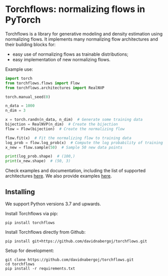 # Torchflows: normalizing flows in PyTorch

Torchflows is a library for generative modeling and density estimation using normalizing flows.
It implements many normalizing flow architectures and their building blocks for:

* easy use of normalizing flows as trainable distributions;
* easy implementation of new normalizing flows.

Example use:

```python
import torch
from torchflows.flows import Flow
from torchflows.architectures import RealNVP

torch.manual_seed(0)

n_data = 1000
n_dim = 3

x = torch.randn(n_data, n_dim)  # Generate some training data
bijection = RealNVP(n_dim)  # Create the bijection
flow = Flow(bijection)  # Create the normalizing flow

flow.fit(x)  # Fit the normalizing flow to training data
log_prob = flow.log_prob(x)  # Compute the log probability of training data
x_new = flow.sample(50)  # Sample 50 new data points

print(log_prob.shape)  # (100,)
print(x_new.shape)  # (50, 3)
```

Check examples and documentation, including the list of supported architectures [here](torchflows.readthedocs.io/en/latest/).
We also provide examples [here](examples/).

## Installing

We support Python versions 3.7 and upwards.

Install Torchflows via pip:

```
pip install torchflows
```

Install Torchflows directly from Github:

```
pip install git+https://github.com/davidnabergoj/torchflows.git
```

Setup for development:

```
git clone https://github.com/davidnabergoj/torchflows.git
cd torchflows
pip install -r requirements.txt
```


